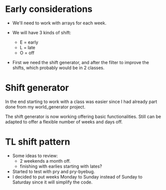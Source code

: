 # Early considerations

* We'll need to work with arrays for each week.

* We will have 3 kinds of shift:
  - E = early
  - L = late
  - O = off

* First we need the shift generator, and after the filter to improve the shifts, which probably would be in 2 classes.


# Shift generator

In the end starting to work with a class was easier since I had already part done from my world_generator project.

The shift generator is now working offering basic functionalities. Still can be adapted to offer a flexible number of weeks and days off.

# TL shift pattern

* Some ideas to review:
  - 2 weekends a month off.
  - finishing with earlies starting with lates?
* Started to test with pry and pry-byebug.
* I decided to put weeks Monday to Sunday instead of Sunday to Saturday since it will simplify the code.
